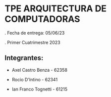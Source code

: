 # TPE ARQUITECTURA DE COMPUTADORAS

. Fecha de entrega: 05/06/23

. Primer Cuatrimestre 2023

## Integrantes:

- Axel Castro Benza - 62358

- Rocio D'Intino - 62341

- Ian Franco Tognetti - 61215